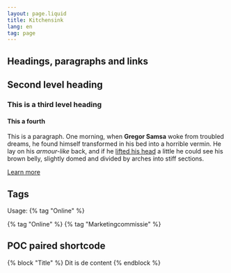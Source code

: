 ```yaml
---
layout: page.liquid
title: Kitchensink
lang: en
tag: page
---
```


## Headings, paragraphs and links

## Second level heading

### This is a third level heading

#### This a fourth

This is a paragraph. One morning, when **Gregor Samsa** woke from troubled dreams, he found himself transformed in his bed into a horrible vermin. He lay on his _armour-like_ back, and if he [lifted his head](#) a little he could see his brown belly, slightly domed and divided by arches into stiff sections.

[Learn more](https://fronteers.nl)

## Tags

Usage: \{\% tag "Online" \%\}

{% tag "Online" %}
{% tag "Marketingcommissie" %}

## POC paired shortcode

{% block "Title" %}
Dit is de content
{% endblock %}
